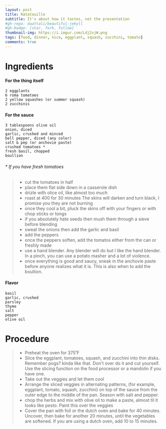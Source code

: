 ```yaml
---
layout: post
title: Ratatouille
subtitle: It's about how it tastes, not the presentation 
#gh-repo: daattali/beautiful-jekyll
#gh-badge: [star, fork, follow]
thumbnail-img: https://i.imgur.com/Ldj2vjW.png
tags: [food, dinner, nice, eggplant, squash, zucchini, tomato]
comments: true
---
```


# Ingredients
#### For the thing itself
    2 eggplants
    6 roma tomatoes
    2 yellow squashes (or summer squash)
    2 zucchinis

#### For the sauce
    3 tablespoons olive oil
    onion, diced
    garlic, crushed and minced
    bell pepper, diced (any color)
    salt & pep (or anchovie paste)
    crushed tomatoes *
    fresh basil, chopped
    boullion

###### * If you have fresh tomatoes
> - cut the tomatoes in half
> - place them flat side down in a casserole dish
> - drizle with olice oil, like almost too much
> - roast at 400 for 30 minutes
The skins will darken and turn black, I promise you they are not burning
> - once they cool a bit, pluck the skins off with your fingers or with chop sticks or tongs
> - if you absolutely hate seeds then mush them through a sieve before blending
> - sweat the onions then add the garlic and basil
> - add the peppers
> - once the peppers soften, add the tomatos either from the can or freshly made
> - use a hand blender. Any blender will do but I like the hand blender. In a pinch, you can use a potato masher and a lot of violence. 
> - once everything is good and saucy, sneak in the anchovie paste before anyone realizes what it is. This is also when to add the boullion.

#### Flavor

    basil
    garlic, crushed
    parsley
    thyme
    salt
    pepper
    olive oil

# Procedure

  > -  Preheat the oven for 375˚F
  > -  Slice the eggplant, tomatoes, squash, and zucchini into thin disks. Remember pogs? kinda like that. Don't over do it and cut yourself. Use the slicing function on the food processor or a mandolin if you have one. 
  > - Take out the veggies and let them cool
  > -  Arrange the sliced veggies in alternating patterns, (for example, eggplant, tomato, squash, zucchini) on top of the sauce from the outer edge to the middle of the pan. Season with salt and pepper.
  > - chop the herbs and mix with olive oil to make a paste, almost til it looks like pesto. Paint this over the veggies
  > -  Cover the pan with foil or the dutch oven and bake for 40 minutes. Uncover, then bake for another 20 minutes, until the vegetables are softened. If you are using a dutch oven, add 10 to 15 minutes.
